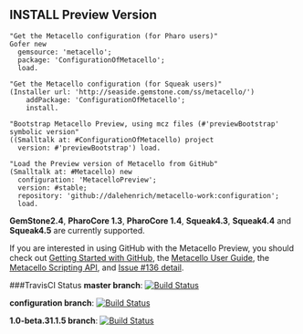 ## INSTALL Preview Version

```Smalltalk
"Get the Metacello configuration (for Pharo users)"
Gofer new
  gemsource: 'metacello';
  package: 'ConfigurationOfMetacello';
  load.

"Get the Metacello configuration (for Squeak users)"
(Installer url: 'http://seaside.gemstone.com/ss/metacello/')
    addPackage: 'ConfigurationOfMetacello';
    install.

"Bootstrap Metacello Preview, using mcz files (#'previewBootstrap' symbolic version"
((Smalltalk at: #ConfigurationOfMetacello) project 
  version: #'previewBootstrap') load.

"Load the Preview version of Metacello from GitHub"
(Smalltalk at: #Metacello) new
  configuration: 'MetacelloPreview';
  version: #stable;
  repository: 'github://dalehenrich/metacello-work:configuration';
  load.
```

**GemStone2.4**, **PharoCore 1.3**, **PharoCore 1.4**, **Squeak4.3**, **Squeak4.4** and **Squeak4.5** are currently supported.

If you are interested in using GitHub with the Metacello Preview, you should check out 
[Getting Started with GitHub][1], the [Metacello User Guide][2], the [Metacello Scripting API][3], and [Issue #136 detail][4].

###TravisCI Status
**master branch**: [![Build Status](https://secure.travis-ci.org/dalehenrich/metacello-work.png?branch=master)](http://travis-ci.org/dalehenrich/metacello-work)

**configuration branch**: [![Build Status](https://secure.travis-ci.org/dalehenrich/metacello-work.png?branch=configuration)](http://travis-ci.org/dalehenrich/metacello-work)

**1.0-beta.31.1.5 branch**: [![Build Status](https://secure.travis-ci.org/dalehenrich/metacello-work.png?branch=1.0-beta.31.1.5)](http://travis-ci.org/dalehenrich/metacello-work)

[1]: https://github.com/dalehenrich/metacello-work/blob/master/docs/GettingStartedWithGitHub.md
[2]: https://github.com/dalehenrich/metacello-work/blob/master/docs/MetacelloUserGuide.md
[3]: https://github.com/dalehenrich/metacello-work/blob/master/docs/MetacelloScriptingAPI.md
[4]: https://github.com/dalehenrich/metacello-work/blob/master/docs/Issue_136Detail.md
